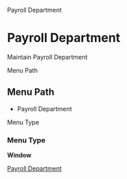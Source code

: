 
Payroll Department
# Payroll Department


Maintain Payroll Department

Menu Path
## Menu Path



- Payroll Department

Menu Type
### Menu Type

**Window**


[Payroll Department](../../functional-guide/window/window-payroll-department.md)
